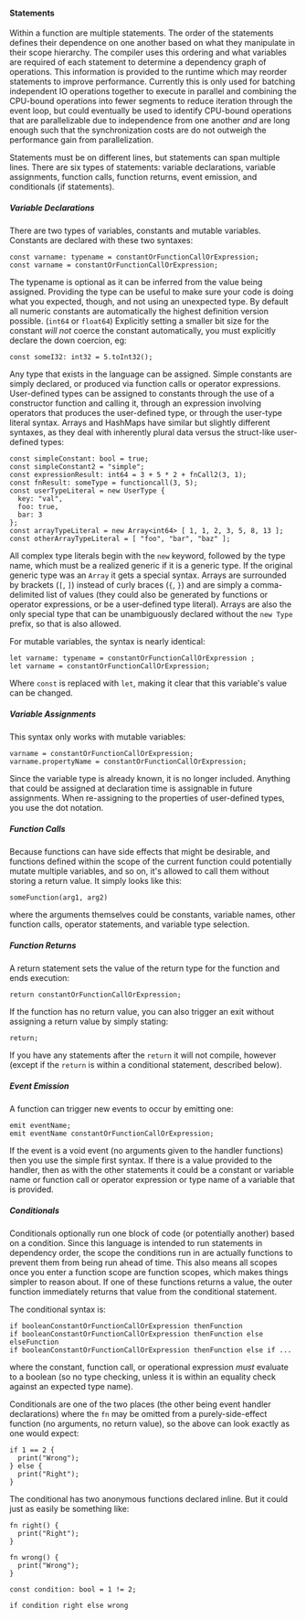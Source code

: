 #### Statements

Within a function are multiple statements. The order of the statements defines their dependence on one another based on what they manipulate in their scope hierarchy. The compiler uses this ordering and what variables are required of each statement to determine a dependency graph of operations. This information is provided to the runtime which may reorder statements to improve performance. Currently this is only used for batching independent IO operations together to execute in parallel and combining the CPU-bound operations into fewer segments to reduce iteration through the event loop, but could eventually be used to identify CPU-bound operations that are parallelizable due to independence from one another *and* are long enough such that the synchronization costs are do not outweigh the performance gain from parallelization.

Statements must be on different lines, but statements can span multiple lines. There are six types of statements: variable declarations, variable assignments, function calls, function returns, event emission, and conditionals (if statements).

##### Variable Declarations

There are two types of variables, constants and mutable variables. Constants are declared with these two syntaxes:

```alan
const varname: typename = constantOrFunctionCallOrExpression;
const varname = constantOrFunctionCallOrExpression;
```

The typename is optional as it can be inferred from the value being assigned. Providing the type can be useful to make sure your code is doing what you expected, though, and not using an unexpected type. By default all numeric constants are automatically the highest definition version possible. (`int64` or `float64`) Explicitly setting a smaller bit size for the constant *will not* coerce the constant automatically, you must explicitly declare the down coercion, eg:

```alan
const someI32: int32 = 5.toInt32();
```

Any type that exists in the language can be assigned. Simple constants are simply declared, or produced via function calls or operator expressions. User-defined types can be assigned to constants through the use of a constructor function and calling it, through an expression involving operators that produces the user-defined type, or through the user-type literal syntax. Arrays and HashMaps have similar but slightly different syntaxes, as they deal with inherently plural data versus the struct-like user-defined types:

```alan
const simpleConstant: bool = true;
const simpleConstant2 = "simple";
const expressionResult: int64 = 3 + 5 * 2 + fnCall2(3, 1);
const fnResult: someType = functioncall(3, 5);
const userTypeLiteral = new UserType {
  key: "val",
  foo: true,
  bar: 3
};
const arrayTypeLiteral = new Array<int64> [ 1, 1, 2, 3, 5, 8, 13 ];
const otherArrayTypeLiteral = [ "foo", "bar", "baz" ];
```

All complex type literals begin with the `new` keyword, followed by the type name, which must be a realized generic if it is a generic type. If the original generic type was an `Array` it gets a special syntax. Arrays are surrounded by brackets (`[`, `]`) instead of curly braces (`{`, `}`) and are simply a comma-delimited list of values (they could also be generated by functions or operator expressions, or be a user-defined type literal). Arrays are also the only special type that can be unambiguously declared without the `new Type` prefix, so that is also allowed.

For mutable variables, the syntax is nearly identical:

```alan
let varname: typename = constantOrFunctionCallOrExpression ;
let varname = constantOrFunctionCallOrExpression;
```

Where `const` is replaced with `let`, making it clear that this variable's value can be changed.

##### Variable Assignments

This syntax only works with mutable variables:

```alan
varname = constantOrFunctionCallOrExpression;
varname.propertyName = constantOrFunctionCallOrExpression;
```

Since the variable type is already known, it is no longer included. Anything that could be assigned at declaration time is assignable in future assignments. When re-assigning to the properties of user-defined types, you use the dot notation.

##### Function Calls

Because functions can have side effects that might be desirable, and functions defined within the scope of the current function could potentially mutate multiple variables, and so on, it's allowed to call them without storing a return value. It simply looks like this:

```alan
someFunction(arg1, arg2)
```

where the arguments themselves could be constants, variable names, other function calls, operator statements, and variable type selection.

##### Function Returns

A return statement sets the value of the return type for the function and ends execution:

```alan
return constantOrFunctionCallOrExpression;
```

If the function has no return value, you can also trigger an exit without assigning a return value by simply stating:

```alan
return;
```

If you have any statements after the `return` it will not compile, however (except if the `return` is within a conditional statement, described below).

##### Event Emission

A function can trigger new events to occur by emitting one:

```alan
emit eventName;
emit eventName constantOrFunctionCallOrExpression;
```

If the event is a void event (no arguments given to the handler functions) then you use the simple first syntax. If there is a value provided to the handler, then as with the other statements it could be a constant or variable name or function call or operator expression or type name of a variable that is provided.

##### Conditionals

Conditionals optionally run one block of code (or potentially another) based on a condition. Since this language is intended to run statements in dependency order, the scope the conditions run in are actually functions to prevent them from being run ahead of time. This also means all scopes once you enter a function scope are function scopes, which makes things simpler to reason about. If one of these functions returns a value, the outer function immediately returns that value from the conditional statement.

The conditional syntax is:

```alan
if booleanConstantOrFunctionCallOrExpression thenFunction
if booleanConstantOrFunctionCallOrExpression thenFunction else elseFunction
if booleanConstantOrFunctionCallOrExpression thenFunction else if ...
```

where the constant, function call, or operational expression *must* evaluate to a boolean (so no type checking, unless it is within an equality check against an expected type name).

Conditionals are one of the two places (the other being event handler declarations) where the `fn` may be omitted from a purely-side-effect function (no arguments, no return value), so the above can look exactly as one would expect:

```alan
if 1 == 2 {
  print("Wrong");
} else {
  print("Right");
}
```

The conditional has two anonymous functions declared inline. But it could just as easily be something like:

```alan
fn right() {
  print("Right");
}

fn wrong() {
  print("Wrong");
}

const condition: bool = 1 != 2;

if condition right else wrong
```

